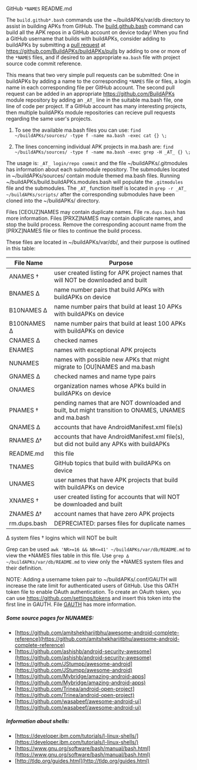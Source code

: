 GitHub ` *NAMES ` README.md

The ` build.github*.bash ` commands use the ~/buildAPKs/var/db directory to assist in building APKs from GitHub.  The [build.github.bash](https://raw.githubusercontent.com/BuildAPKs/buildAPKs/master/scripts/bash/build/build.github.bash) command can build all the APK repos in a GitHub account on device today!  When you find a GitHub username that builds with buildAPKs, consider adding to buildAPKs by submitting a [pull request](https://help.github.com/en/github/collaborating-with-issues-and-pull-requests/creating-a-pull-request) at https://github.com/BuildAPKs/buildAPKs/pulls by adding to one or more of the ` *NAMES ` files, and if desired to an appropriate ` ma.bash ` file with project source code commit reference. 

This means that two very simple pull requests can be submitted:  One in buildAPKs by adding a name to the corresponding ` *NAMES ` file or files, a login name in each corresponding file per GitHub account.  The second pull request can be added in an appropriate https://github.com/BuildAPKs module repository by adding an ` _AT_ ` line in the suitable ma.bash file, one line of code per project.  If a GitHub account has many interesting projects, then multiple buildAPKs module repositories can recieve pull requests regarding the same user's projects.    

1) To see the available ma.bash files you can use: 
` find ~/buildAPKs/sources/ -type f -name ma.bash -exec cat {} \; `

2) The lines concerning individual APK projects in ma.bash are: 
` find ~/buildAPKs/sources/ -type f -name ma.bash -exec grep -H _AT_ {} \; `

The usage is: ` _AT_ login/repo commit ` and the file ~/buildAPKs/.gitmodules has information about each submodule repository.  The submodules located in ~/buildAPKs/sources/ contain module themed ma.bash files.  Running ~/buildAPKs/build.buildAPKs.modules.bash will populate the ` .gitmodules ` file and the submodules.  The ` _AT_ ` function itself is located in ` grep -r _AT_ ~/buildAPKs/scripts/ ` after the corresponding submodules have been cloned into the ~/buildAPKs/ directory.

Files [CEOUZ]NAMES may contain duplicate names.  File ` rm.dups.bash ` has more information.  Files [PRXZ]NAMES may contain duplicate names, and stop the build process.  Remove the corresponding account name from the [PRXZ]NAMES file or files to continue the build process.

These files are located in ~/buildAPKs/var/db/, and their purpose is outlined in this table:

| File Name   | Purpose   |
| ----------- | --------- |
| ANAMES †    | user created listing for APK project names that will NOT be downloaded and built |
| BNAMES ∆    | name number pairs that build APKs with buildAPKs on device |
| B10NAMES ∆  | name number pairs that build at least 10 APKs with buildAPKs on device |
| B100NAMES ∆ | name number pairs that build at least 100 APKs with buildAPKs on device |
| CNAMES ∆    | checked names |
| ENAMES      | names with exceptional APK projects |
| NUNAMES     | names with possible new APKs that might migrate to [OU]NAMES and ma.bash |
| GNAMES ∆    | checked names and name type pairs |
| ONAMES      | organization names whose APKs build in buildAPKs on device |
| PNAMES †    | pending names that are NOT downloaded and built, but might transition to ONAMES, UNAMES and ma.bash |
| QNAMES ∆    | accounts that have AndroidManifest.xml file(s) |
| RNAMES ∆†   | accounts that have AndroidManifest.xml file(s), but did not build any APKs with buildAPKs |
| README.md   | this file |
| TNAMES      | GitHub topics that build with buildAPKs on device |
| UNAMES      | user names that have APK projects that build with buildAPKs on device |
| XNAMES †    | user created listing for accounts that will NOT be downloaded and built |
| ZNAMES ∆†   | account names that have zero APK projects |
| rm.dups.bash | DEPRECIATED: parses files for duplicate names |

∆ system files
† logins which will NOT be built

Grep can be used ` awk 'NR>=16 && NR<=41' ~/buildAPKs/var/db/README.md ` to view the \*NAMES files table in this file.  Use ` grep ∆ ~/buildAPKs/var/db/README.md ` to view only the \*NAMES system files and their definition.

NOTE:  Adding a username token pair to ~/buildAPKs/.conf/GAUTH will increase the rate limit for authenticated users of GitHub.  Use this OATH token file to enable OAuth authentication.  To create an OAuth token, you can use https://github.com/settings/tokens and insert this token into the first line in GAUTH.  File [GAUTH](https://raw.githubusercontent.com/BuildAPKs/buildAPKs/master/.conf/GAUTH) has more information.  

##### Some source pages for NUNAMES:
   * [https://github.com/amitshekhariitbhu/awesome-android-complete-reference](https://github.com/amitshekhariitbhu/awesome-android-complete-reference)
   * [https://github.com/ashishb/android-security-awesome](https://github.com/ashishb/android-security-awesome)
   * [https://github.com/JStumpp/awesome-android](https://github.com/JStumpp/awesome-android)
   * [https://github.com/Mybridge/amazing-android-apps](https://github.com/Mybridge/amazing-android-apps)
   * [https://github.com/Trinea/android-open-project](https://github.com/Trinea/android-open-project)
   * [https://github.com/wasabeef/awesome-android-ui](https://github.com/wasabeef/awesome-android-ui)

##### Information about shells:
   * [https://developer.ibm.com/tutorials/l-linux-shells/](https://developer.ibm.com/tutorials/l-linux-shells/)
   * [https://www.gnu.org/software/bash/manual/bash.html](https://www.gnu.org/software/bash/manual/bash.html)
   * [http://tldp.org/guides.html](http://tldp.org/guides.html)
<!-- README.md EOF -->
